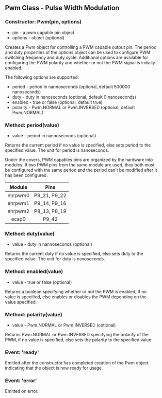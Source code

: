 ## Pwm Class - Pulse Width Modulation

### Constructor: Pwm(pin, options)
- pin - a pwm capable pin object
- options - object (optional)

Creates a Pwm object for controlling a PWM capable output pin. The period and
duty properties of the options object can be used to configure PWM switching
frequency and duty cycle. Additional options are available for configuring the
PWM polarity and whether or not the PWM signal is initially enabled.

The following options are supported:
- period - period in nannoseconds (optional, default 500000 nanoseconds)
- duty - duty in nanoseconds (optional, default 0 nanoseconds)
- enabled - true or false (optional, default true)
- polarity - Pwm.NORMAL or Pwm.INVERSED (optional, default Pwm.NORMAL)

### Method: period(value)
- value - period in nannoseconds (optional)

Returns the current period if no value is specified, else sets period to the
specified value. The unit for period is nanoseconds.

Under the covers, PWM capables pins are organized by the hardware into modules.
If two PWM pins from the same module are used, they both must be configured
with the same period and the period can't be modified after it has been
configured.

Module | Pins
:---: | :---:
ehrpwm0 | P9_21, P9_22
ehrpwm1 | P9_14, P9_16
ehrpwm2 | P8_13, P8_19
ecap0 | P9_42

### Method: duty(value)
- value - duty in nannoseconds (optional)

Returns the current duty if no value is specified, else sets duty to the
specified value. The unit for duty is nanoseconds.

### Method: enabled(value)
- value - true or false (optional)

Returns a boolean specifying whether or not the PWM is enabled, if no value is
specified, else enables or disables the PWM depending on the value specified.

### Method: polarity(value)
- value - Pwm.NORMAL or Pwm.INVERSED (optional)

Returns Pwm.NORMAL or Pwm.INVERSED specifying the polarity of the PWM, if no value is
specified, else sets the polarity to the specified value.

### Event: 'ready'
Emitted after the constructor has completed creation of the Pwm object
indicating that the object is now ready for usage.

### Event: 'error'
Emitted on error.

